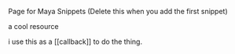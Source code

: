 Page for Maya Snippets (Delete this when you add the first snippet)

a cool resource

i use this as a [[callback]] to do the thing.
